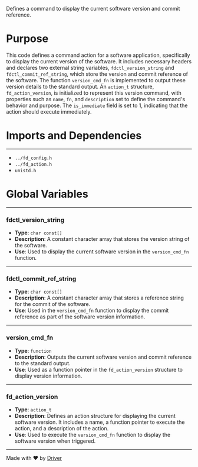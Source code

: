 <!--------------------------------------------------------------------------------->
<!-- IMPORTANT: This file is auto-generated by Driver (https://driver.ai). -------->
<!-- Manual edits may be overwritten on future commits. --------------------------->
<!--------------------------------------------------------------------------------->

Defines a command to display the current software version and commit reference.

# Purpose
This code defines a command action for a software application, specifically to display the current version of the software. It includes necessary headers and declares two external string variables, `fdctl_version_string` and `fdctl_commit_ref_string`, which store the version and commit reference of the software. The function `version_cmd_fn` is implemented to output these version details to the standard output. An `action_t` structure, `fd_action_version`, is initialized to represent this version command, with properties such as `name`, `fn`, and `description` set to define the command's behavior and purpose. The `is_immediate` field is set to 1, indicating that the action should execute immediately.
# Imports and Dependencies

---
- `../fd_config.h`
- `../fd_action.h`
- `unistd.h`


# Global Variables

---
### fdctl\_version\_string
- **Type**: ``char const[]``
- **Description**: A constant character array that stores the version string of the software.
- **Use**: Used to display the current software version in the `version_cmd_fn` function.


---
### fdctl\_commit\_ref\_string
- **Type**: ``char const[]``
- **Description**: A constant character array that stores a reference string for the commit of the software.
- **Use**: Used in the `version_cmd_fn` function to display the commit reference as part of the software version information.


---
### version\_cmd\_fn
- **Type**: `function`
- **Description**: Outputs the current software version and commit reference to the standard output.
- **Use**: Used as a function pointer in the `fd_action_version` structure to display version information.


---
### fd\_action\_version
- **Type**: ``action_t``
- **Description**: Defines an action structure for displaying the current software version. It includes a name, a function pointer to execute the action, and a description of the action.
- **Use**: Used to execute the `version_cmd_fn` function to display the software version when triggered.



---
Made with ❤️ by [Driver](https://www.driver.ai/)